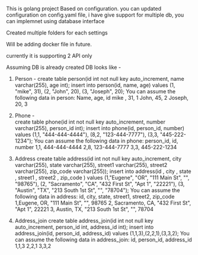 This is golang project Based on configuration.
you can updated configuration on config.yaml file, 
i have give support for multiple db, you can implemnet using database interface

Created multiple folders for each settings

Will be adding docker file in future.

currently it is  supporting 2 API only 

Assuming DB is already created 
DB looks like - 
1. Person -
  create table person(id int not null key auto_increment, name varchar(255), age int);
  insert into person(id, name, age) values (1, "mike", 31), (2, "John", 20), (3, "Joseph", 20);
  You can assume the following data in person:
  Name, age, id
  mike , 31, 1
  John, 45, 2
  Joseph, 20, 3

2. Phone -  
  create table phone(id int not null key auto_increment, number varchar(255), person_id int);
  insert into phone(id, person_id, number) values (1,1, "444-444-4444"), (8,2, "123-444-7777"),
  (3,3, "445-222-1234");
  You can assume the following data in phone:
  person_id, id, number
  1,1, 444-444-4444
  2,8, 123-444-7777
  3,3, 445-222-1234

3. Address 
  create table address(id int not null key auto_increment, city varchar(255), state varchar(255),
  street1 varchar(255), street2 varchar(255), zip_code varchar(255));
  insert into address(id , city , state , street1 , street2 , zip_code ) values (1,"Eugene", "OR", "111
  Main St", "", "98765"), (2, "Sacramento", "CA", "432 First St", "Apt 1", "22221"), (3, "Austin",
  "TX", "213 South 1st St", "", "78704");
  You can assume the following data in address:
  id, city, state, street1, street2, zip_code
  1,Eugene, OR, "111 Main St", "", 98765
  2, Sacramento, CA, "432 First St", "Apt 1", 22221
  3, Austin, TX, "213 South 1st St", "", 78704

4. Address_join
  create table address_join(id int not null key auto_increment, person_id int, address_id int);
  insert into address_join(id, person_id, address_id) values (1,1,3),(2,2,1),(3,3,2);
  You can assume the following data in address_join:
  id, person_id, address_id
  1,1,3
  2,2,1
  3,3,2